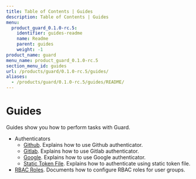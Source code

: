 ```yaml
---
title: Table of Contents | Guides
description: Table of Contents | Guides
menu:
  product_guard_0.1.0-rc.5:
    identifier: guides-readme
    name: Readme
    parent: guides
    weight: -1
product_name: guard
menu_name: product_guard_0.1.0-rc.5
section_menu_id: guides
url: /products/guard/0.1.0-rc.5/guides/
aliases:
  - /products/guard/0.1.0-rc.5/guides/README/
---
```


# Guides

Guides show you how to perform tasks with Guard.

- Authenticators
  - [Github](/docs/guides/authenticator/github.md). Explains how to use Github authenticator.
  - [Gitlab](/docs/guides/authenticator/gitlab.md). Explains how to use Gitlab authenticator.
  - [Google](/docs/guides/authenticator/google.md). Explains how to use Google authenticator.
  - [Static Token File](/docs/guides/authenticator/static_token_file.md). Explains how to authenticate using static token file.
- [RBAC Roles](/docs/guides/rbac.md). Documents how to configure RBAC roles for user groups.
